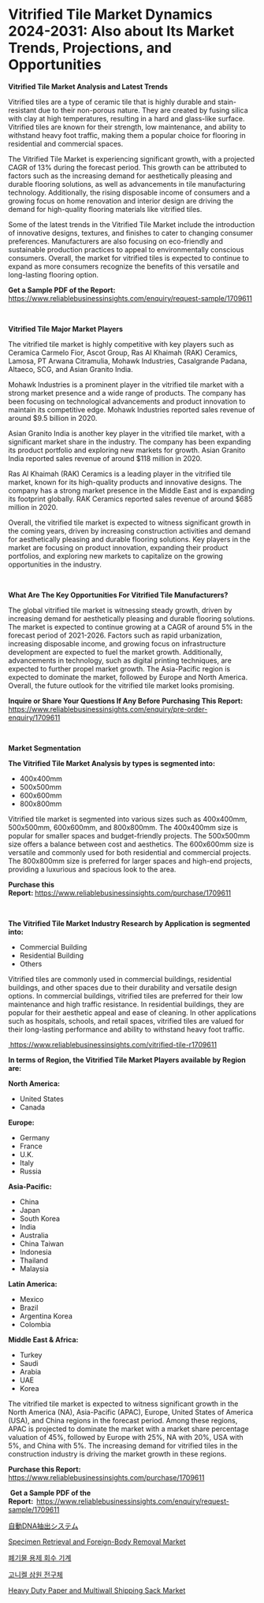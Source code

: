 <p><h1>Vitrified Tile Market Dynamics 2024-2031: Also about Its Market Trends, Projections, and Opportunities</h1></p><p><strong>Vitrified Tile Market Analysis and Latest Trends</strong></p>
<p><p>Vitrified tiles are a type of ceramic tile that is highly durable and stain-resistant due to their non-porous nature. They are created by fusing silica with clay at high temperatures, resulting in a hard and glass-like surface. Vitrified tiles are known for their strength, low maintenance, and ability to withstand heavy foot traffic, making them a popular choice for flooring in residential and commercial spaces.</p><p>The Vitrified Tile Market is experiencing significant growth, with a projected CAGR of 13% during the forecast period. This growth can be attributed to factors such as the increasing demand for aesthetically pleasing and durable flooring solutions, as well as advancements in tile manufacturing technology. Additionally, the rising disposable income of consumers and a growing focus on home renovation and interior design are driving the demand for high-quality flooring materials like vitrified tiles.</p><p>Some of the latest trends in the Vitrified Tile Market include the introduction of innovative designs, textures, and finishes to cater to changing consumer preferences. Manufacturers are also focusing on eco-friendly and sustainable production practices to appeal to environmentally conscious consumers. Overall, the market for vitrified tiles is expected to continue to expand as more consumers recognize the benefits of this versatile and long-lasting flooring option.</p></p>
<p><strong>Get a Sample PDF of the Report:&nbsp;</strong> <a href="https://www.reliablebusinessinsights.com/enquiry/request-sample/1709611">https://www.reliablebusinessinsights.com/enquiry/request-sample/1709611</a></p>
<p>&nbsp;</p>
<p><strong>Vitrified Tile Major Market Players</strong></p>
<p><p>The vitrified tile market is highly competitive with key players such as Ceramica Carmelo Fior, Ascot Group, Ras Al Khaimah (RAK) Ceramics, Lamosa, PT Arwana Citramulia, Mohawk Industries, Casalgrande Padana, Altaeco, SCG, and Asian Granito India.</p><p>Mohawk Industries is a prominent player in the vitrified tile market with a strong market presence and a wide range of products. The company has been focusing on technological advancements and product innovation to maintain its competitive edge. Mohawk Industries reported sales revenue of around $9.5 billion in 2020.</p><p>Asian Granito India is another key player in the vitrified tile market, with a significant market share in the industry. The company has been expanding its product portfolio and exploring new markets for growth. Asian Granito India reported sales revenue of around $118 million in 2020.</p><p>Ras Al Khaimah (RAK) Ceramics is a leading player in the vitrified tile market, known for its high-quality products and innovative designs. The company has a strong market presence in the Middle East and is expanding its footprint globally. RAK Ceramics reported sales revenue of around $685 million in 2020.</p><p>Overall, the vitrified tile market is expected to witness significant growth in the coming years, driven by increasing construction activities and demand for aesthetically pleasing and durable flooring solutions. Key players in the market are focusing on product innovation, expanding their product portfolios, and exploring new markets to capitalize on the growing opportunities in the industry.</p></p>
<p>&nbsp;</p>
<p><strong>What Are The Key Opportunities For Vitrified Tile Manufacturers?</strong></p>
<p><p>The global vitrified tile market is witnessing steady growth, driven by increasing demand for aesthetically pleasing and durable flooring solutions. The market is expected to continue growing at a CAGR of around 5% in the forecast period of 2021-2026. Factors such as rapid urbanization, increasing disposable income, and growing focus on infrastructure development are expected to fuel the market growth. Additionally, advancements in technology, such as digital printing techniques, are expected to further propel market growth. The Asia-Pacific region is expected to dominate the market, followed by Europe and North America. Overall, the future outlook for the vitrified tile market looks promising.</p></p>
<p><strong>Inquire or Share Your Questions If Any Before Purchasing This Report:</strong> <a href="https://www.reliablebusinessinsights.com/enquiry/pre-order-enquiry/1709611">https://www.reliablebusinessinsights.com/enquiry/pre-order-enquiry/1709611</a></p>
<p>&nbsp;</p>
<p><strong>Market Segmentation</strong></p>
<p><strong>The Vitrified Tile Market Analysis by types is segmented into:</strong></p>
<p><ul><li>400x400mm</li><li>500x500mm</li><li>600x600mm</li><li>800x800mm</li></ul></p>
<p><p>Vitrified tile market is segmented into various sizes such as 400x400mm, 500x500mm, 600x600mm, and 800x800mm. The 400x400mm size is popular for smaller spaces and budget-friendly projects. The 500x500mm size offers a balance between cost and aesthetics. The 600x600mm size is versatile and commonly used for both residential and commercial projects. The 800x800mm size is preferred for larger spaces and high-end projects, providing a luxurious and spacious look to the area.</p></p>
<p><strong>Purchase this Report:&nbsp;</strong><a href="https://www.reliablebusinessinsights.com/purchase/1709611">https://www.reliablebusinessinsights.com/purchase/1709611</a></p>
<p>&nbsp;</p>
<p><strong>The Vitrified Tile Market Industry Research by Application is segmented into:</strong></p>
<p><ul><li>Commercial Building</li><li>Residential Building</li><li>Others</li></ul></p>
<p><p>Vitrified tiles are commonly used in commercial buildings, residential buildings, and other spaces due to their durability and versatile design options. In commercial buildings, vitrified tiles are preferred for their low maintenance and high traffic resistance. In residential buildings, they are popular for their aesthetic appeal and ease of cleaning. In other applications such as hospitals, schools, and retail spaces, vitrified tiles are valued for their long-lasting performance and ability to withstand heavy foot traffic.</p></p>
<p><a href="https://www.reliablebusinessinsights.com/vitrified-tile-r1709611">&nbsp;https://www.reliablebusinessinsights.com/vitrified-tile-r1709611</a></p>
<p><strong>In terms of Region, the Vitrified Tile Market Players available by Region are:</strong></p>
<p>
    <p> <strong> North America: </strong>
        <ul>
            <li>United States</li>
            <li>Canada</li>
        </ul>
        </p> 
    <p> <strong> Europe: </strong>
        <ul>
            <li>Germany</li>
            <li>France</li>
            <li>U.K.</li>
            <li>Italy</li>
            <li>Russia</li>
        </ul>
        </p> 
    <p> <strong> Asia-Pacific: </strong>
        <ul>
            <li>China</li>
            <li>Japan</li>
            <li>South Korea</li>
            <li>India</li>
            <li>Australia</li>
            <li>China Taiwan</li>
            <li>Indonesia</li>
            <li>Thailand</li>
            <li>Malaysia</li>
        </ul>
        </p> 
    <p> <strong> Latin America: </strong>
        <ul>
            <li>Mexico</li>
            <li>Brazil</li>
            <li>Argentina Korea</li>
            <li>Colombia</li>
        </ul>
        </p> 
    <p> <strong> Middle East & Africa: </strong>
        <ul>
            <li>Turkey</li>
            <li>Saudi</li>
            <li>Arabia</li>
            <li>UAE</li>
            <li>Korea</li>
        </ul>
    </p>
    </p>
<p><p>The vitrified tile market is expected to witness significant growth in the North America (NA), Asia-Pacific (APAC), Europe, United States of America (USA), and China regions in the forecast period. Among these regions, APAC is projected to dominate the market with a market share percentage valuation of 45%, followed by Europe with 25%, NA with 20%, USA with 5%, and China with 5%. The increasing demand for vitrified tiles in the construction industry is driving the market growth in these regions.</p></p>
<p><strong>Purchase this Report: </strong><a href="https://www.reliablebusinessinsights.com/purchase/1709611">https://www.reliablebusinessinsights.com/purchase/1709611</a></p>
<p>&nbsp;<strong>Get a Sample PDF of the Report:&nbsp;&nbsp;</strong><a href="https://www.reliablebusinessinsights.com/enquiry/request-sample/1709611">https://www.reliablebusinessinsights.com/enquiry/request-sample/1709611</a></p>
<p><strong></strong></p>
<p><p><a href="https://github.com/mreklxf44233/Market-Research-Report-List-2/blob/main/3215147126010.md">自動DNA抽出システム</a></p><p><a href="https://github.com/LitzyGulgowski2023/Market-Research-Report-List-1/blob/main/specimen-retrieval-and-foreign-body-removal-market.md">Specimen Retrieval and Foreign-Body Removal Market</a></p><p><a href="https://medium.com/@raymondietrich7892023/%ED%8F%90%EC%9A%A9%EC%95%A1-%ED%9A%8C%EC%88%98-%EA%B8%B0%EA%B3%84-%EC%8B%9C%EC%9E%A5%EC%9D%80-%EC%8B%9C%EC%9E%A5-%EC%A0%90%EC%9C%A0%EC%9C%A8-%ED%81%AC%EA%B8%B0-%EB%B0%8F-2031%EB%85%84%EA%B9%8C%EC%A7%80%EC%9D%98-%EC%98%88%EC%B8%A1-%EC%98%88%EC%B8%A1%EC%97%90-%EC%A3%BC%EB%AA%A9%ED%95%A9%EB%8B%88%EB%8B%A4-0e9c99cf139a">폐기물 용제 회수 기계</a></p><p><a href="https://github.com/kein8762/Market-Research-Report-List-1/blob/main/1217194112029.md">고니켈 삼원 전구체</a></p><p><a href="https://github.com/CliffMedina6/Market-Research-Report-List-5/blob/main/heavy-duty-paper-and-multiwall-shipping-sack-market.md">Heavy Duty Paper and Multiwall Shipping Sack Market</a></p></p>